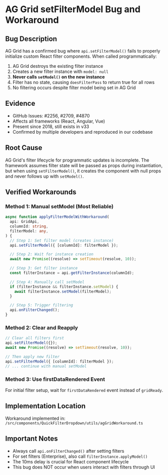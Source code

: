 # AG Grid setFilterModel Bug and Workaround

## Bug Description

AG Grid has a confirmed bug where `api.setFilterModel()` fails to properly initialize custom React filter components. When called programmatically:

1. AG Grid destroys the existing filter instance
2. Creates a new filter instance with `model: null`
3. **Never calls `setModel()` on the new instance**
4. Filter has no state, causing `doesFilterPass` to return true for all rows
5. No filtering occurs despite filter model being set in AG Grid

## Evidence

- GitHub Issues: #2256, #2709, #4870
- Affects all frameworks (React, Angular, Vue)
- Present since 2018, still exists in v33
- Confirmed by multiple developers and reproduced in our codebase

## Root Cause

AG Grid's filter lifecycle for programmatic updates is incomplete. The framework assumes filter state will be passed as props during instantiation, but when using `setFilterModel()`, it creates the component with null props and never follows up with `setModel()`.

## Verified Workarounds

### Method 1: Manual setModel (Most Reliable)

```typescript
async function applyFilterModelWithWorkaround(
  api: GridApi,
  columnId: string,
  filterModel: any,
) {
  // Step 1: Set filter model (creates instance)
  api.setFilterModel({ [columnId]: filterModel });

  // Step 2: Wait for instance creation
  await new Promise((resolve) => setTimeout(resolve, 10));

  // Step 3: Get filter instance
  const filterInstance = api.getFilterInstance(columnId);

  // Step 4: Manually call setModel
  if (filterInstance && filterInstance.setModel) {
    await filterInstance.setModel(filterModel);
  }

  // Step 5: Trigger filtering
  api.onFilterChanged();
}
```

### Method 2: Clear and Reapply

```typescript
// Clear all filters first
api.setFilterModel({});
await new Promise((resolve) => setTimeout(resolve, 10));

// Then apply new filter
api.setFilterModel({ [columnId]: filterModel });
// ... continue with manual setModel
```

### Method 3: Use firstDataRendered Event

For initial filter setup, wait for `firstDataRendered` event instead of `gridReady`.

## Implementation Location

Workaround implemented in: `/src/components/QuickFilterDropdown/utils/agGridWorkaround.ts`

## Important Notes

- Always call `api.onFilterChanged()` after setting filters
- For set filters (Enterprise), also call `filterInstance.applyModel()`
- The 10ms delay is crucial for React component lifecycle
- This bug does NOT occur when users interact with filters through UI
